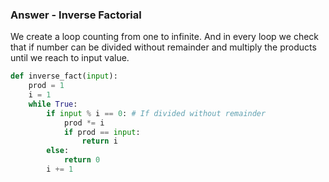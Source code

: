 ### Answer - Inverse Factorial

We create a loop counting from one to infinite. And in every loop we check that if number can be divided without remainder and multiply the products until we reach to input value.

```python
def inverse_fact(input):
    prod = 1
    i = 1
    while True:
        if input % i == 0: # If divided without remainder
            prod *= i
            if prod == input:
                return i
        else:
            return 0
        i += 1
```
